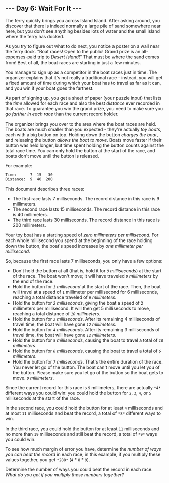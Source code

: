 ## --- Day 6: Wait For It ---

The ferry quickly brings you across Island Island. After asking around, you
discover that there is indeed normally a large pile of sand somewhere near here,
but you don't see anything besides lots of water and the small island where the
ferry has docked.

As you try to figure out what to do next, you notice a poster on a wall near the
ferry dock. "Boat races! Open to the public! Grand prize is an all-expenses-paid
trip to *Desert Island*!" That must be where the sand comes from! Best of all,
the boat races are starting in just a few minutes.

You manage to sign up as a competitor in the boat races just in time. The
organizer explains that it's not really a traditional race - instead, you will
get a fixed amount of time during which your boat has to travel as far as it
can, and you win if your boat goes the farthest.

As part of signing up, you get a sheet of paper (your puzzle input) that lists
the *time* allowed for each race and also the best *distance* ever recorded in
that race. To guarantee you win the grand prize, you need to make sure you *go
farther in each race* than the current record holder.

The organizer brings you over to the area where the boat races are held. The
boats are much smaller than you expected - they're actually *toy boats*, each
with a big button on top. Holding down the button *charges the boat*, and
releasing the button *allows the boat to move*. Boats move faster if their
button was held longer, but time spent holding the button counts against the
total race time. You can only hold the button at the start of the race, and
boats don't move until the button is released.

For example:

```
Time:      7  15   30
Distance:  9  40  200

```

This document describes three races:

* The first race lasts 7 milliseconds. The record distance in this race is 9
  millimeters.
* The second race lasts 15 milliseconds. The record distance in this race is 40
  millimeters.
* The third race lasts 30 milliseconds. The record distance in this race is 200
  millimeters.

Your toy boat has a starting speed of *zero millimeters per millisecond*. For
each whole millisecond you spend at the beginning of the race holding down the
button, the boat's speed increases by *one millimeter per millisecond*.

So, because the first race lasts 7 milliseconds, you only have a few options:

* Don't hold the button at all (that is, hold it for *`0` milliseconds*) at the
  start of the race. The boat won't move; it will have traveled *`0`
  millimeters* by the end of the race.
* Hold the button for *`1` millisecond* at the start of the race. Then, the boat
  will travel at a speed of `1` millimeter per millisecond for 6 milliseconds,
  reaching a total distance traveled of *`6` millimeters*.
* Hold the button for *`2` milliseconds*, giving the boat a speed of `2`
  millimeters per millisecond. It will then get 5 milliseconds to move, reaching
  a total distance of *`10` millimeters*.
* Hold the button for *`3` milliseconds*. After its remaining 4 milliseconds of
  travel time, the boat will have gone *`12` millimeters*.
* Hold the button for *`4` milliseconds*. After its remaining 3 milliseconds of
  travel time, the boat will have gone *`12` millimeters*.
* Hold the button for *`5` milliseconds*, causing the boat to travel a total of
  *`10` millimeters*.
* Hold the button for *`6` milliseconds*, causing the boat to travel a total of
  *`6` millimeters*.
* Hold the button for *`7` milliseconds*. That's the entire duration of the
  race. You never let go of the button. The boat can't move until you let you of
  the button. Please make sure you let go of the button so the boat gets to
  move. *`0` millimeters*.

Since the current record for this race is `9` millimeters, there are actually
`*4*` different ways you could win: you could hold the button for `2`, `3`, `4`,
or `5` milliseconds at the start of the race.

In the second race, you could hold the button for at least `4` milliseconds and
at most `11` milliseconds and beat the record, a total of `*8*` different ways
to win.

In the third race, you could hold the button for at least `11` milliseconds and
no more than `19` milliseconds and still beat the record, a total of `*9*` ways
you could win.

To see how much margin of error you have, determine the *number of ways you can
beat the record* in each race; in this example, if you multiply these values
together, you get `*288*` (`4` * `8` * `9`).

Determine the number of ways you could beat the record in each race. *What do
you get if you multiply these numbers together?*
